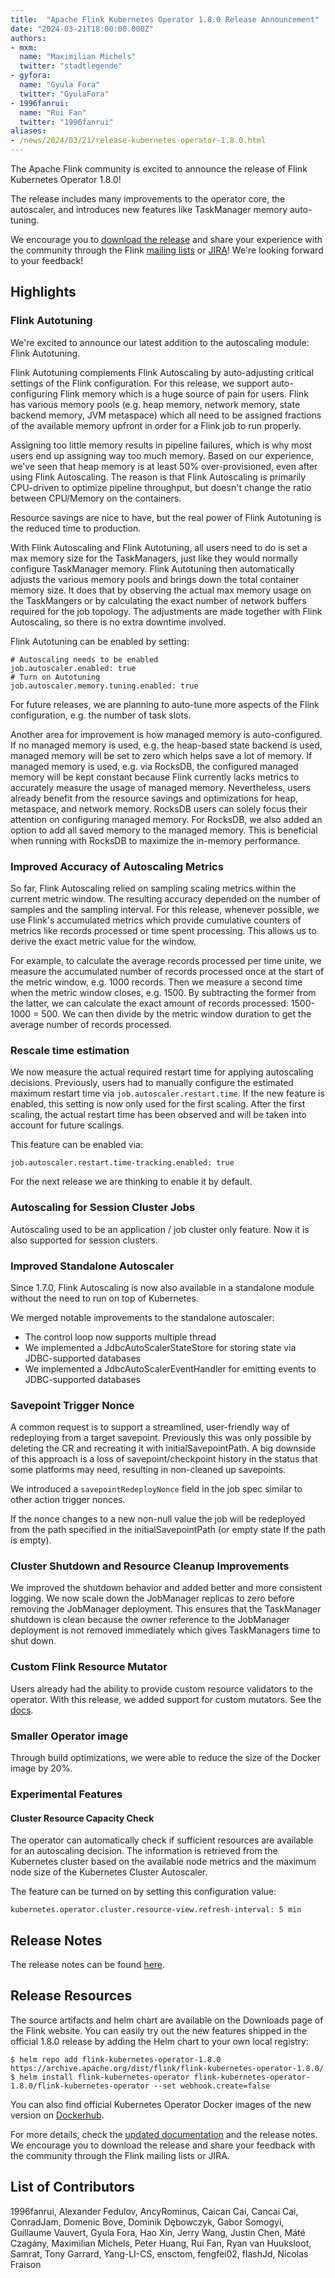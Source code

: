 ```yaml
---
title:  "Apache Flink Kubernetes Operator 1.8.0 Release Announcement"
date: "2024-03-21T18:00:00.000Z"
authors:
- mxm:
  name: "Maximilian Michels"
  twitter: "stadtlegende"
- gyfora:
  name: "Gyula Fora"
  twitter: "GyulaFora"
- 1996fanrui:
  name: "Rui Fan"
  twitter: "1996fanrui"
aliases:
- /news/2024/03/21/release-kubernetes-operator-1.8.0.html
---
```


The Apache Flink community is excited to announce the release of Flink Kubernetes Operator 1.8.0!

The release includes many improvements to the operator core, the autoscaler, and introduces new features
like TaskManager memory auto-tuning.

We encourage you to [download the release](https://flink.apache.org/downloads.html) and share your experience with the
community through the Flink [mailing lists](https://flink.apache.org/community.html#mailing-lists) or
[JIRA](https://issues.apache.org/jira/browse/flink)! We're looking forward to your feedback!

## Highlights

### Flink Autotuning

We're excited to announce our latest addition to the autoscaling module: Flink Autotuning.

Flink Autotuning complements Flink Autoscaling by auto-adjusting critical settings of the Flink configuration.
For this release, we support auto-configuring Flink memory which is a huge source of pain for users. Flink has
various memory pools (e.g. heap memory, network memory, state backend memory, JVM metaspace) which all need to be
assigned fractions of the available memory upfront in order for a Flink job to run properly.

Assigning too little memory results in pipeline failures, which is why most users end up assigning way too much memory.
Based on our experience, we've seen that heap memory is at least 50% over-provisioned, even after using Flink Autoscaling.
The reason is that Flink Autoscaling is primarily CPU-driven to optimize pipeline throughput, but doesn't change the
ratio between CPU/Memory on the containers.

Resource savings are nice to have, but the real power of Flink Autotuning is the reduced time to production.

With Flink Autoscaling and Flink Autotuning, all users need to do is set a max memory size for the TaskManagers, just
like they would normally configure TaskManager memory. Flink Autotuning then automatically adjusts the various memory
pools and brings down the total container memory size. It does that by observing the actual max memory usage on the
TaskMangers or by calculating the exact number of network buffers required for the job topology. The adjustments are
made together with Flink Autoscaling, so there is no extra downtime involved.

Flink Autotuning can be enabled by setting:

```
# Autoscaling needs to be enabled
job.autoscaler.enabled: true
# Turn on Autotuning
job.autoscaler.memory.tuning.enabled: true
```

For future releases, we are planning to auto-tune more aspects of the Flink configuration, e.g. the number of task slots.

Another area for improvement is how managed memory is auto-configured. If no managed memory is used, e.g. the heap-based
state backend is used, managed memory will be set to zero which helps save a lot of memory. If managed memory is used,
e.g. via RocksDB, the configured managed memory will be kept constant because Flink currently lacks metrics to 
accurately measure the usage of managed memory. Nevertheless, users already benefit from the resource savings and 
optimizations for heap, metaspace, and network memory. RocksDB users can solely focus their attention on configuring
managed memory. For RocksDB, we also added an option to add all saved memory to the managed memory. This is beneficial
when running with  RocksDB to maximize the in-memory performance.

### Improved Accuracy of Autoscaling Metrics

So far, Flink Autoscaling relied on sampling scaling metrics within the current metric window. The resulting accuracy
depended on the number of samples and the sampling interval. For this release, whenever possible, we use Flink's
accumulated metrics which provide cumulative counters of metrics like records processed or time spent processing.
This allows us to derive the exact metric value for the window.

For example, to calculate the average records processed per time unite, we measure the accumulated number of records
processed once at the start of the metric window, e.g. 1000 records. Then we measure a second time when the metric
window closes, e.g. 1500. By subtracting the former from the latter, we can calculate the exact amount of records
processed: 1500-1000 = 500. We can then divide by the metric window duration to get the average number of records
processed.

### Rescale time estimation

We now measure the actual required restart time for applying autoscaling decisions. Previously, users had to manually
configure the estimated maximum restart time via `job.autoscaler.restart.time`. If the new feature is enabled, this
setting is now only used for the first scaling. After the first scaling, the actual restart time has been observed
and will be taken into account for future scalings.

This feature can be enabled via:

```
job.autoscaler.restart.time-tracking.enabled: true
```

For the next release we are thinking to enable it by default.

### Autoscaling for Session Cluster Jobs

Autoscaling used to be an application / job cluster only feature. Now it is also supported for session clusters.

### Improved Standalone Autoscaler

Since 1.7.0, Flink Autoscaling is now also available in a standalone module without the need to run on top of Kubernetes.

We merged notable improvements to the standalone autoscaler:

- The control loop now supports multiple thread
- We implemented a JdbcAutoScalerStateStore for storing state via JDBC-supported databases
- We implemented a JdbcAutoScalerEventHandler for emitting events to JDBC-supported databases

### Savepoint Trigger Nonce

A common request is to support a streamlined, user-friendly way of redeploying from a target savepoint. Previously this
was only possible by deleting the CR and recreating it with initialSavepointPath. A big downside of this approach is a
loss of savepoint/checkpoint history in the status that some platforms may need, resulting in non-cleaned up savepoints.

We introduced a `savepointRedeployNonce` field in the job spec similar to other action trigger nonces.

If the nonce changes to a new non-null value the job will be redeployed from the path specified in the
initialSavepointPath (or empty state If the path is empty).

### Cluster Shutdown and Resource Cleanup Improvements

We improved the shutdown behavior and added better and more consistent logging. We now scale down the JobManager
replicas to zero before removing the JobManager deployment. This ensures that the TaskManager shutdown is clean
because the owner reference to the JobManager deployment is not removed immediately which gives TaskManagers time
to shut down.

### Custom Flink Resource Mutator

Users already had the ability to provide custom resource validators to the operator. With this release, we added
support for custom mutators. See the [docs](https://nightlies.apache.org/flink/flink-kubernetes-operator-docs-release-1.8/docs/operations/plugins/#custom-flink-resource-mutators).

### Smaller Operator image

Through build optimizations, we were able to reduce the size of the Docker image by 20%.

### Experimental Features

#### Cluster Resource Capacity Check

The operator can automatically check if sufficient resources are available for an autoscaling decision. The information
is retrieved from the Kubernetes cluster based on the available node metrics and the maximum node size of the Kubernetes
Cluster Autoscaler.

The feature can be turned on by setting this configuration value:

```
kubernetes.operator.cluster.resource-view.refresh-interval: 5 min
```

## Release Notes

The release notes can be found [here](https://issues.apache.org/jira/secure/ReleaseNote.jspa?version=12353866&projectId=12315522).

## Release Resources

The source artifacts and helm chart are available on the Downloads page of the Flink website. You can easily try out the new features shipped in the official 1.8.0 release by adding the Helm chart to your own local registry:

```
$ helm repo add flink-kubernetes-operator-1.8.0 https://archive.apache.org/dist/flink/flink-kubernetes-operator-1.8.0/
$ helm install flink-kubernetes-operator flink-kubernetes-operator-1.8.0/flink-kubernetes-operator --set webhook.create=false
```

You can also find official Kubernetes Operator Docker images of the new version on [Dockerhub](https://hub.docker.com/r/apache/flink-kubernetes-operator).

For more details, check the [updated documentation](https://nightlies.apache.org/flink/flink-kubernetes-operator-docs-release-1.8/) and the release notes. We encourage you to download the release and share your feedback with the community through the Flink mailing lists or JIRA.

## List of Contributors

1996fanrui, Alexander Fedulov, AncyRominus, Caican Cai, Cancai Cai, ConradJam, Domenic Bove, Dominik Dębowczyk,
Gabor Somogyi, Guillaume Vauvert, Gyula Fora, Hao Xin, Jerry Wang, Justin Chen, Máté Czagány, Maximilian Michels,
Peter Huang, Rui Fan, Ryan van Huuksloot, Samrat, Tony Garrard, Yang-LI-CS, ensctom, fengfei02, flashJd, Nicolas Fraison
